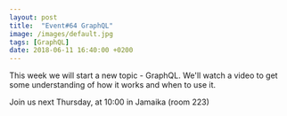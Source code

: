 ```yaml
---
layout: post
title:  "Event#64 GraphQL"
image: /images/default.jpg
tags: [GraphQL]
date: 2018-06-11 16:40:00 +0200
---
```


This week we will start a new topic - GraphQL. We'll watch a video to get some understanding of how it works and when to use it. []()

Join us next Thursday, at 10:00 in Jamaika (room 223)